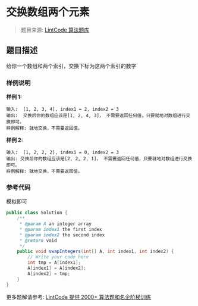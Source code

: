 # 交换数组两个元素
 > 题目来源: [LintCode 算法题库](https://www.lintcode.com/problem/swap-two-integers-in-array/?utm_source=sc-github-wzz)
 ## 题目描述
 给你一个数组和两个索引，交换下标为这两个索引的数字
 ### 样例说明
 **样例 1:**

```
输入:  [1, 2, 3, 4], index1 = 2, index2 = 3
输出:  交换后你的数组应该是[1, 2, 4, 3]， 不需要返回任何值，只要就地对数组进行交换即可。
样例解释: 就地交换，不需要返回值。
```
**样例 2:**

```	 
输入:  [1, 2, 2, 2], index1 = 0, index2 = 3
输出: 交换后你的数组应该是[2, 2, 2, 1]， 不需要返回任何值，只要就地对数组进行交换即可。	
样例解释: 就地交换，不需要返回值。
```
 ### 参考代码
 模拟即可
```java
public class Solution {
    /**
     * @param A an integer array
     * @param index1 the first index
     * @param index2 the second index
     * @return void
     */
    public void swapIntegers(int[] A, int index1, int index2) {
        // Write your code here
        int tmp = A[index1];
        A[index1] = A[index2];
        A[index2] = tmp;
    }
}
```
 更多题解请参考: [LintCode 提供 2000+ 算法题和名企阶梯训练](https://www.lintcode.com/problem/?utm_source=sc-github-wzz)